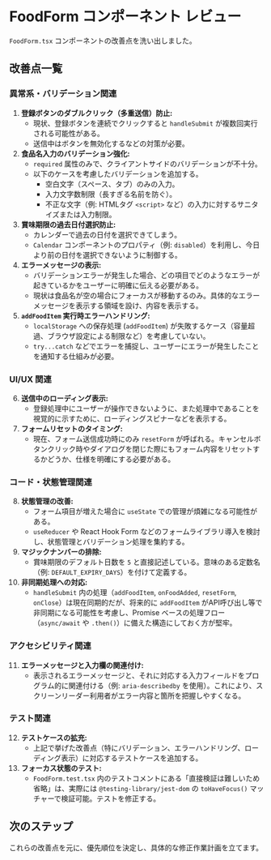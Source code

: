 # FoodForm コンポーネント レビュー

`FoodForm.tsx` コンポーネントの改善点を洗い出しました。

## 改善点一覧

### 異常系・バリデーション関連

1.  **登録ボタンのダブルクリック（多重送信）防止:**
    - 現状、登録ボタンを連続でクリックすると `handleSubmit` が複数回実行される可能性がある。
    - 送信中はボタンを無効化するなどの対策が必要。
2.  **食品名入力のバリデーション強化:**
    - `required` 属性のみで、クライアントサイドのバリデーションが不十分。
    - 以下のケースを考慮したバリデーションを追加する。
      - 空白文字（スペース、タブ）のみの入力。
      - 入力文字数制限（長すぎる名前を防ぐ）。
      - 不正な文字（例: HTMLタグ `<script>` など）の入力に対するサニタイズまたは入力制限。
3.  **賞味期限の過去日付選択防止:**
    - カレンダーで過去の日付を選択できてしまう。
    - `Calendar` コンポーネントのプロパティ（例: `disabled`）を利用し、今日より前の日付を選択できないように制御する。
4.  **エラーメッセージの表示:**
    - バリデーションエラーが発生した場合、どの項目でどのようなエラーが起きているかをユーザーに明確に伝える必要がある。
    - 現状は食品名が空の場合にフォーカスが移動するのみ。具体的なエラーメッセージを表示する領域を設け、内容を表示する。
5.  **`addFoodItem` 実行時エラーハンドリング:**
    - `localStorage` への保存処理 (`addFoodItem`) が失敗するケース（容量超過、ブラウザ設定による制限など）を考慮していない。
    - `try...catch` などでエラーを捕捉し、ユーザーにエラーが発生したことを通知する仕組みが必要。

### UI/UX 関連

6.  **送信中のローディング表示:**
    - 登録処理中にユーザーが操作できないように、また処理中であることを視覚的に示すために、ローディングスピナーなどを表示する。
7.  **フォームリセットのタイミング:**
    - 現在、フォーム送信成功時にのみ `resetForm` が呼ばれる。キャンセルボタンクリック時やダイアログを閉じた際にもフォーム内容をリセットするかどうか、仕様を明確にする必要がある。

### コード・状態管理関連

8.  **状態管理の改善:**
    - フォーム項目が増えた場合に `useState` での管理が煩雑になる可能性がある。
    - `useReducer` や React Hook Form などのフォームライブラリ導入を検討し、状態管理とバリデーション処理を集約する。
9.  **マジックナンバーの排除:**
    - 賞味期限のデフォルト日数を `5` と直接記述している。意味のある定数名（例: `DEFAULT_EXPIRY_DAYS`）を付けて定義する。
10. **非同期処理への対応:**
    - `handleSubmit` 内の処理（`addFoodItem`, `onFoodAdded`, `resetForm`, `onClose`）は現在同期的だが、将来的に `addFoodItem` がAPI呼び出し等で非同期になる可能性を考慮し、Promise ベースの処理フロー（`async/await` や `.then()`）に備えた構造にしておく方が堅牢。

### アクセシビリティ関連

11. **エラーメッセージと入力欄の関連付け:**
    - 表示されるエラーメッセージと、それに対応する入力フィールドをプログラム的に関連付ける（例: `aria-describedby` を使用）。これにより、スクリーンリーダー利用者がエラー内容と箇所を把握しやすくなる。

### テスト関連

12. **テストケースの拡充:**
    - 上記で挙げた改善点（特にバリデーション、エラーハンドリング、ローディング表示）に対応するテストケースを追加する。
13. **フォーカス状態のテスト:**
    - `FoodForm.test.tsx` 内のテストコメントにある「直接検証は難しいため省略」は、実際には `@testing-library/jest-dom` の `toHaveFocus()` マッチャーで検証可能。テストを修正する。

## 次のステップ

これらの改善点を元に、優先順位を決定し、具体的な修正作業計画を立てます。
